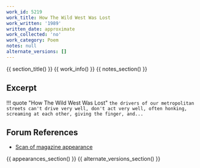 ```yaml
---
work_id: 5219
work_title: How The Wild West Was Lost
work_written: '1989'
written_date: approximate
work_collected: 'no'
work_category: Poem
notes: null
alternate_versions: []
---
```


{{ section_title() }}
{{ work_info() }}
{{ notes_section() }}
## Excerpt
!!! quote "How The Wild West Was Lost"
    ```
    the drivers of our metropolitan streets
    can't drive very well, don't act very
    well, often honking, screaming at each
    other, giving the finger, and...
    ```

## Forum References
- [Scan of magazine appearance](https://bukowskiforum.com/threads/2-a-m-a-famished-orphan-sits-somewhere-in-the-mind-hail-and-farewell-forevermore-how-the-wild-west-was-lost-go-magazine-january-9-1989.13189/)

{{ appearances_section() }}
{{ alternate_versions_section() }}
